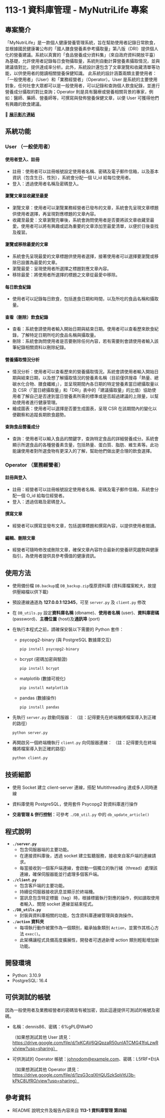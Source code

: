 # 113-1 資料庫管理 - MyNutriLife 專案

## 專案簡介

「MyNutriLife」是一款個人健康營養管理系統，旨在幫助使用者記錄日常飲食，並根據國民健康署公布的「國人膳食營養素參考攝取量」第八版（DRI）提供個人化的營養建議。系統以真實的「食品營養成分資料集」（來自政府資料開放平臺）為基礎，允許使用者記錄每日食物攝取量，系統則自動計算營養素攝取情況，並與建議值對比，提供達成率分析。此外，系統設計還包含了文章瀏覽和收藏清單等功能，以供使用者的閱讀相關營養保健知識。
此系統的設計涵蓋兩類主要使用者：「一般使用者」（User）和「業務經營者」（Operator）。User 是系統的主要使用對象，任何社會大眾都可以是一般使用者，可以記錄和查詢個人飲食紀錄，並進行營養成分攝取的對比查詢；Operator 則是具有醫療或營養相關背景的專家，例如：醫師、藥師、營養師等，可撰寫與發佈營養保健文章，以便 User 可獲得他們有興趣的飲食建議。

:link: **[展示影片連結](https://youtu.be/pK8TacgzC4E)**

## 系統功能

### User （一般使用者）

#### 使用者登入、註冊

- 註冊：使用者可以註冊帳號設定使用者名稱、密碼及電子郵件信箱，以及基本資訊（包含生日、性別），系統會分配一個 U_id 給每位使用者。
- 登入：透過使用者名稱及密碼登入。

#### 瀏覽文章並收藏至最愛

- 瀏覽文章：使用者可以瀏覽業務經營者已發布的文章，系統會先呈現文章標題供使用者選擇，再呈現對應標題的文章內容。
- 收藏至最愛：文章瀏覽完畢後，系統會詢問使用者是否要將該文章收藏至最愛。使用者可以將有興趣或認為重要的文章添加至最愛清單，以便於日後查找及複習。

#### 瀏覽或移除最愛的文章

- 系統會先呈現最愛的文章標題供使用者選擇，接著使用者可以選擇要瀏覽或移除已設置為最愛的文章。
- 瀏覽最愛：呈現使用者所選擇之標題對應文章內容。
- 移除最愛：將使用者所選擇的標題之文章從最愛中移除。

#### 每日飲食紀錄

- 使用者可以記錄每日飲食，包括進食日期和時間，以及所吃的食品名稱和攝取量。

#### 查看（刪除）飲食紀錄

- 查看：系統會請使用者輸入開始日期與結束日期。使用者可以查看歷來飲食紀錄，了解特定日期所吃的食品名稱與攝取量。
- 刪除：系統會詢問使用者是否要刪除任何內容，若有需要則會請使用者輸入該筆紀錄相關資料以刪除紀錄。

#### 營養攝取情況分析

- 情況分析：使用者可以查看歷來的營養攝取情況。系統會請使用者輸入開始日期與結束日期，以及想了解攝取情況的營養素名稱（目前僅供搜尋「熱量、總碳水化合物、膳食纖維」），並呈現期間內各日期的特定營養素當日總攝取量以及 CSR（「當日總攝取量」和「DRI」表中的「建議攝取量」的比值）協助使用者了解自己是否達到當日營養素所需的標準或是否超過建議的上限量，以幫助使用者進行健康管理。
- 繪成圖表：使用者可以選擇是否要生成圖表，呈現 CSR 在該期間內的變化以便觀察和追蹤長期飲食趨勢。

#### 查詢食品營養成分

- 查詢：使用者可以輸入食品的關鍵字，查詢特定食品的詳細營養成分。系統會顯示所選食品的各種營養素含量，包括熱量、蛋白質、脂肪、維生素等。此功能讓使用者對所選食物有更深入的了解，幫助他們做出更合理的飲食選擇。

### Operator （業務經營者）

#### 註冊與登入

- 註冊：經營者可以註冊帳號設定使用者名稱、密碼及電子郵件信箱，系統會分配一個 O_id 給每位經營者。
- 登入：透過信箱及密碼登入。

#### 撰寫文章

- 經營者可以撰寫並發布文章，包括選擇標題和撰寫內容，以提供使用者閱讀。

#### 編輯、刪除文章

- 經營者可隨時修改或刪除文章，確保文章內容符合最新的營養研究趨勢與健康指引，為使用者提供具參考價值的健康資訊。

## 使用方法

- 使用備份檔 `DB.backup`或 `DB_backup.zip`復原資料庫 (資料庫檔案較大，故提供壓縮檔以供下載)
- 預設連線通道為 **127.0.0.1:12345**，可至 `server.py` 及 `client.py` 修改
- 在 `DB_utils.py` 設定**資料庫名稱** (dbname)、**使用者名稱** (user)、**資料庫密碼** (password)、**主機位置** (host)及**通訊埠** (port)

- 在執行本程式之前，請確保安裝以下需要的 Python 套件：
  - psycopg2-binary (與 PostgreSQL 數據庫交互)
    ```bash
    pip install psycopg2-binary
    ```
  - bcrypt (密碼加密與驗證)
    ```bash
    pip install bcrypt
    ```
  - matplotlib (數據可視化)
    ```bash
    pip install matplotlib
    ```
  - pandas (數據操作)
    ```bash
    pip install pandas
    ```

- 先執行 `server.py` 啟動伺服器：
  （註：記得要先在終端機將檔案導入到正確的路徑）
  ```bash
  python server.py
  ```

- 再開啟另一個終端機執行 `client.py` 向伺服器連線：
  （註：記得要先在終端機將檔案導入到正確的路徑）
  
  ```bash
  python client.py
  ```

## 技術細節

- 使用 Socket 建立 client-server 連線，搭配 Multithreading 達成多人同時連線

- 資料庫使用 PostgreSQL，使用套件 Psycopg2 對資料庫進行操作

- **交易管理 & 併行控制**：可參考 `./DB_util.py` 中的 `db_update_article()`

## 程式說明

-  **`./server.py`**
   - 包含伺服器端的主要功能。
   - 在連接資料庫後，透過 socket 建立監聽服務，接收來自客戶端的連線請求。
   - 每當接收到一個客戶端連線，會啟動一個獨立的執行緒（thread）處理該連線，確保伺服器能並行處理多個客戶端。
-  **`./client.py`**
   - 包含客戶端的主要功能。
   - 持續從伺服器接收訊息並顯示於終端機。
   - 當訊息包含特定標籤（tag）時，根據標籤執行對應的操作，例如讀取使用者輸入、關閉 socket 連線並結束程式。
-  **`./DB_utils.py`**
   - 封裝與資料庫相關的功能，包含資料庫連線管理與查詢操作。
-  **`./action` 資料夾**
   - 每項執行動作被實作為一個類別，繼承抽象類別 `Action`，並實作其核心方法 `exec()`。
   - 此架構讓程式具備高度擴展性，開發者可透過新增 action 類別輕鬆增加新功能。

## 開發環境

- Python: 3.10.9
- PostgreSQL: 16.4



## 可供測試的帳號

因為一般使用者及業務經營者的密碼皆有被加密，因此這邊提供可測試的帳號及密碼。

- 名稱：dennis86、密碼：6%gPL@Wa#O
  
  （如果想測試其他 User 請見：https://drive.google.com/file/d/1xKCAV6QiQpzaR50unlATCMG41fqLzwRy/view?usp=sharing）

- 可供測試的 Operator 帳號：johnodom@example.com、密碼：L5fRF+Et(A

  （如果想測試其他 Operator 請見：https://drive.google.com/file/d/1zsG3cqIXHQUSzkSpVitU3b-kPkC8UfRO/view?usp=sharing）

## 參考資料

- README 說明文件及報告內容來自 **113-1 資料庫管理 第四組**
